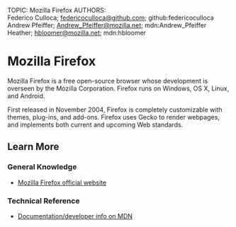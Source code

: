 TOPIC: Mozilla Firefox
AUTHORS: Federico Culloca; federicoculloca@github.com; github:federicoculloca
         Andrew Pfeiffer; Andrew_Pfeiffer@mozilla.net; mdn:Andrew_Pfeiffer
         Heather; hbloomer@mozilla.net; mdn:hbloomer

# Mozilla Firefox

Mozilla Firefox is a free open-source browser whose development is overseen by the Mozilla Corporation.
Firefox runs on Windows, OS X, Linux, and Android.

First released in November 2004, Firefox is completely customizable with themes, plug-ins,
and add-ons.  Firefox uses Gecko to render webpages,
and implements both current and upcoming Web standards.

## Learn More

### General Knowledge

- [Mozilla Firefox official website](https://www.firefox.com/)

### Technical Reference

- [Documentation/developer info on MDN](https://developer.mozilla.org/en-US/Firefox)
